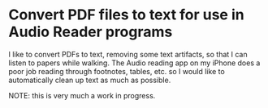 # Convert PDF files to text for use in Audio Reader programs

I like to convert PDFs to text, removing some text artifacts, so that I can listen to papers while walking. The Audio reading app on my iPhone does a poor job reading through footnotes, tables, etc. so I would like to automatically clean up text as much as possible.

NOTE: this is very much a work in progress.
